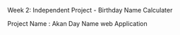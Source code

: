 
Week 2: Independent Project - Birthday Name Calculater

Project Name : Akan Day Name  web Application